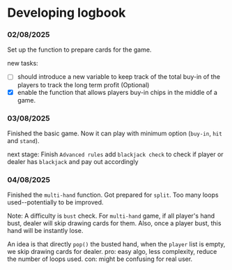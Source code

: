 # Developing logbook

### 02/08/2025
Set up the function to prepare cards for the game. 

new tasks: 

- [ ] should introduce a new variable to keep track of the total buy-in of the players to track the long term profit (Optional)
- [x] enable the function that allows players buy-in chips in the middle of a game.

### 03/08/2025
Finished the basic game. Now it can play with minimum option (`buy-in`, `hit` and `stand`). 

next stage:
Finish `Advanced rules` add `blackjack check` to check if player or dealer has `blackjack` and pay out accordingly

### 04/08/2025
Finished the `multi-hand` function. Got prepared for `split`. Too many loops used--potentially to be improved.

Note:
A difficulty is `bust` check. For `multi-hand` game, if all player's hand bust, dealer will skip drawing cards for them. Also, once a player bust, this hand will be instantly lose.

An idea is that directly `pop()` the busted hand, when the `player` list is empty, we skip drawing cards for dealer. 
pro: easy algo, less complexity, reduce the number of loops used.
con: might be confusing for real user.


